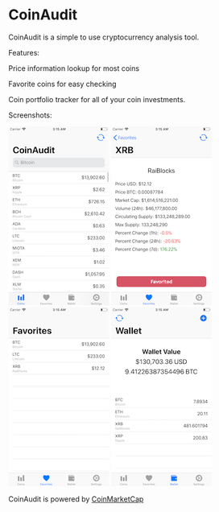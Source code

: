 # CoinAudit
CoinAudit is a simple to use cryptocurrency analysis tool. 

Features:

Price information lookup for most coins

Favorite coins for easy checking

Coin portfolio tracker for all of your coin investments.



Screenshots:

![](1.png)
![](2.png)
![](3.png)
![](4.png)


CoinAudit is powered by [CoinMarketCap](https://coinmarketcap.com)
